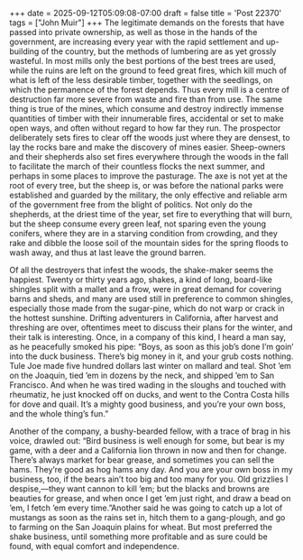 +++
date = 2025-09-12T05:09:08-07:00
draft = false
title = 'Post 22370'
tags = ["John Muir"]
+++
The legitimate demands on the forests that have passed into private ownership, as well as those in the hands of the government, are increasing every year with the rapid settlement and up-building of the country, but the methods of lumbering are as yet grossly wasteful. In most mills only the best portions of the best trees are used, while the ruins are left on the ground to feed great fires, which kill much of what is left of the less desirable timber, together with the seedlings, on which the permanence of the forest depends. Thus every mill is a centre of destruction far more severe from waste and fire than from use. The same thing is true of the mines, which consume and destroy indirectly immense quantities of timber with their innumerable fires, accidental or set to make open ways, and often without regard to how far they run. The prospector deliberately sets fires to clear off the woods just where they are densest, to lay the rocks bare and make the discovery of mines easier. Sheep-owners and their shepherds also set fires everywhere through the woods in the fall to facilitate the march of their countless flocks the next summer, and perhaps in some places to improve the pasturage. The axe is not yet at the root of every tree, but the sheep is, or was before the national parks were established and guarded by the military, the only effective and reliable arm of the government free from the blight of politics. Not only do the shepherds, at the driest time of the year, set fire to everything that will burn, but the sheep consume every green leaf, not sparing even the young conifers, where they are in a starving condition from crowding, and they rake and dibble the loose soil of the mountain sides for the spring floods to wash away, and thus at last leave the ground barren.

Of all the destroyers that infest the woods, the shake-maker seems the happiest. Twenty or thirty years ago, shakes, a kind of long, board-like shingles split with a mallet and a frow, were in great demand for covering barns and sheds, and many are used still in preference to common shingles, especially those made from the sugar-pine, which do not warp or crack in the hottest sunshine. Drifting adventurers in California, after harvest and threshing are over, oftentimes meet to discuss their plans for the winter, and their talk is interesting. Once, in a company of this kind, I heard a man say, as he peacefully smoked his pipe: “Boys, as soon as this job’s done I’m goin’ into the duck business. There’s big money in it, and your grub costs nothing. Tule Joe made five hundred dollars last winter on mallard and teal. Shot ’em on the Joaquin, tied ’em in dozens by the neck, and shipped ’em to San Francisco. And when he was tired wading in the sloughs and touched with rheumatiz, he just knocked off on ducks, and went to the Contra Costa hills for dove and quail. It’s a mighty good business, and you’re your own boss, and the whole thing’s fun.”

Another of the company, a bushy-bearded fellow, with a trace of brag in his voice, drawled out: “Bird business is well enough for some, but bear is my game, with a deer and a California lion thrown in now and then for change. There’s always market for bear grease, and sometimes you can sell the hams. They’re good as hog hams any day. And you are your own boss in my business, too, if the bears ain’t too big and too many for you. Old grizzlies I despise,—they want cannon to kill ’em; but the blacks and browns are beauties for grease, and when once I get ’em just right, and draw a bead on ’em, I fetch ’em every time.”Another said he was going to catch up a lot of mustangs as soon as the rains set in, hitch them to a gang-plough, and go to farming on the San Joaquin plains for wheat. But most preferred the shake business, until something more profitable and as sure could be found, with equal comfort and independence.
